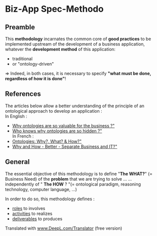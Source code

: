 Biz-App Spec-Methodo
==

Preamble
-
This __methodology__ incarnates the common core of __good practices__ to be implemented upstream of the development of a business application, whatever the __development method__ of this application: 
* traditional
* or "ontology-driven"

=> Indeed, in both cases, it is necessary to specify __"what must be done, regardless of how it is done"__!

References
-
The articles below allow a better understanding of the principle of an ontological approach to develop an application :   
In English : 
* <a href="https://www.linkedin.com/pulse/why-ontologies-so-valuable-business-bernard-chabot/">Why ontologies are so valuable for the business ?"</a>
* <a href="https://www.linkedin.com/pulse/who-knows-why-ontologies-so-hidden-bernard-chabot/">Who knows why ontologies are so hidden ?"</a>   
In French : 
* <a href="https://www.linkedin.com/pulse/ontologies-pourquoi-quoi-comment-bernard-chabot/">Ontologies: Why?, What? & How?"</a>
* <a href="https://www.linkedin.com/pulse/pourquoi-et-comment-mieux-s%C3%A9parer-m%C3%A9tier-bernard-chabot/">Why and How - Better - Separate Business and IT?"</a>
 
 General
 -
 The essential objective of this methodology is to define "__The WHAT?__" (= Business Need) of the __problem__ that we are trying to solve ...
... independently of " __The HOW__ ? "(= ontological paradigm, reasoning technology, computer language, ...)

In order to do so, this methodology defines : 
* <a href="https://github.com/iPlumb3r/BizApp-Spec-Methodo/blob/master/0_Role/ReadMe_EN.md">roles</a> to involves
* <a href="https://github.com/iPlumb3r/BizApp-Spec-Methodo/blob/master/1_Activity/ReadMe_EN.md">activities</a> to realizes
* <a href="https://github.com/iPlumb3r/BizApp-Spec-Methodo/blob/master/2_Deliverable/ReadMe_EN.md">deliverables</a> to produces

Translated with www.DeepL.com/Translator (free version)
